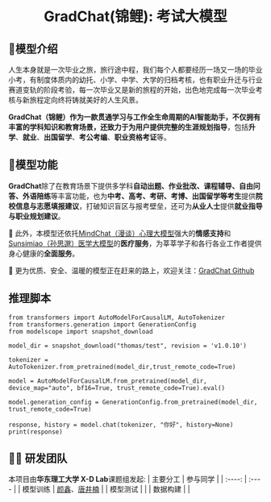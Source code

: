 <h1 align="center">GradChat(锦鲤): 考试大模型</h1>  

## 🔎模型介绍
人生本身就是一次毕业之旅，旅行途中程，我们每个人都要经历一场又一场的毕业小考，有制度体质内的幼托、小学、中学、大学的归档考核，也有职业升迁与行业赛道变轨的阶段考验，每一次毕业又是新的旅程的开始，出色地完成每一次毕业考核与新旅程定向终将铸就美好的人生风景。

**GradChat（锦鲤）**作为一款贯通学习与工作全生命周期的AI智能助手，不仅拥有丰富的学科知识和教育场景，还致力于为用户提供完整的**生涯规划指导**，包括**升学**、**就业**、**出国留学**、**考公考编**、**职业资格考证**等。

## 🦊模型功能
**GradChat**除了在教育场景下提供多学科**自动出题、作业批改、课程辅导、自由问答、外语陪练**等丰富功能，也为**中考、高考、考研、考博、出国留学等考生**提供**院校信息与志愿填报建议**，打破知识盲区与报考壁垒，还可为**从业人士**提供**就业指导与职业规划建议**。

🙅‍ 此外，本模型还依托[MindChat（漫谈）心理大模型](https://github.com/X-D-Lab/MindChat)强大的**情感支持**和[Sunsimiao（孙思邈）医学大模型](https://github.com/X-D-Lab/Sunsimiao)的**医疗服务**，为莘莘学子和各行各业工作者提供身心健康的**全面服务**。


👏 更为优质、安全、温暖的模型正在赶来的路上，欢迎关注：[GradChat Github](https://github.com/X-D-Lab/GradChatt)



## 推理脚本  

```
from transformers import AutoModelForCausalLM, AutoTokenizer
from transformers.generation import GenerationConfig
from modelscope import snapshot_download

model_dir = snapshot_download("thomas/test", revision = 'v1.0.10')

tokenizer = AutoTokenizer.from_pretrained(model_dir,trust_remote_code=True)

model = AutoModelForCausalLM.from_pretrained(model_dir, device_map="auto", bf16=True, trust_remote_code=True).eval()

model.generation_config = GenerationConfig.from_pretrained(model_dir, trust_remote_code=True) 

response, history = model.chat(tokenizer, "你好", history=None)
print(response)

```

## 👨‍💻 研发团队

本项目由**华东理工大学 X-D Lab**课题组发起:
| 主要分工 | 参与同学 |
| :----: | :---- |
| 模型训练 | [颜鑫](https://github.com/thomas-yanxin)、[唐井楠](https://github.com/jingnant) |
| 模型测试 |  |
| 数据构建 |  |
